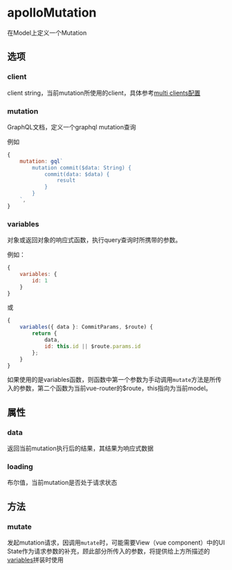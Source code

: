 # apolloMutation

在Model上定义一个Mutation

## 选项

### client
client string，当前mutation所使用的client，具体参考[multi clients配置](../guide/store.md#multi-client)

### mutation
GraphQL文档，定义一个graphql mutation查询

例如
```javascript
{
    mutation: gql`
        mutation commit($data: String) {
            commit(data: $data) {
                result
            }
        }
    `,
}
```

### variables
对象或返回对象的响应式函数，执行query查询时所携带的参数。

例如：
```javascript
{
    variables: {
        id: 1
    }
}
```
或
```javascript
{
    variables({ data }: CommitParams, $route) {
        return {
            data,
            id: this.id || $route.params.id
        };
    }
}
```
如果使用的是variables函数，则函数中第一个参数为手动调用`mutate`方法是所传入的参数，第二个函数为当前vue-router的$route，this指向为当前model。

## 属性
### data
返回当前mutation执行后的结果，其结果为响应式数据

### loading
布尔值，当前mutation是否处于请求状态

## 方法

### mutate
发起mutation请求，因调用`mutate`时，可能需要View（vue component）中的UI State作为请求参数的补充，顾此部分所传入的参数，将提供给上方所描述的[variables](#variables)拼装时使用
